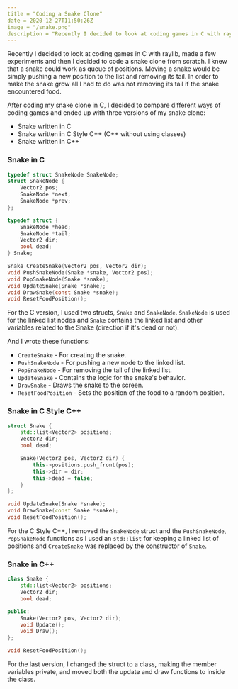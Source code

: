 ```yaml
---
title = "Coding a Snake Clone"
date = 2020-12-27T11:50:26Z
image = "/snake.png"
description = "Recently I decided to look at coding games in C with raylib, made a few experiments and then I decided to code a snake clone from scratch."
---
```


Recently I decided to look at coding games in C with raylib, made a few experiments and then I decided to code a snake clone from scratch. I knew that a snake could work as queue of positions. Moving a snake would be simply pushing a new position to the list and removing its tail. In order to make the snake grow all I had to do was not removing its tail if the snake encountered food.

After coding my snake clone in C, I decided to compare different ways of coding games and ended up with three versions of my snake clone:

- Snake written in C
- Snake written in C Style C++ (C++ without using classes)
- Snake written in C++

### Snake in C

```c
typedef struct SnakeNode SnakeNode;
struct SnakeNode {
    Vector2 pos;
    SnakeNode *next;
    SnakeNode *prev;
};

typedef struct {
    SnakeNode *head;
    SnakeNode *tail;
    Vector2 dir;
    bool dead;
} Snake;

Snake CreateSnake(Vector2 pos, Vector2 dir);
void PushSnakeNode(Snake *snake, Vector2 pos);
void PopSnakeNode(Snake *snake);
void UpdateSnake(Snake *snake);
void DrawSnake(const Snake *snake);
void ResetFoodPosition();
```

For the C version, I used two structs, `Snake` and `SnakeNode`. `SnakeNode` is used for the linked list nodes and `Snake` contains the linked list and other variables related to the Snake (direction if it's dead or not).

And I wrote these functions:

- `CreateSnake` - For creating the snake.
- `PushSnakeNode` - For pushing a new node to the linked list.
- `PopSnakeNode` - For removing the tail of the linked list.
- `UpdateSnake` - Contains the logic for the snake's behavior.
- `DrawSnake` - Draws the snake to the screen.
- `ResetFoodPosition` - Sets the position of the food to a random position.

### Snake in C Style C++

```cpp
struct Snake {
    std::list<Vector2> positions;
    Vector2 dir;
    bool dead;

    Snake(Vector2 pos, Vector2 dir) {
        this->positions.push_front(pos);
        this->dir = dir;
        this->dead = false;
    }
};

void UpdateSnake(Snake *snake);
void DrawSnake(const Snake *snake);
void ResetFoodPosition();
```

For the C Style C++, I removed the `SnakeNode` struct and the `PushSnakeNode`, `PopSnakeNode` functions as I used an `std::list` for keeping a linked list of positions and `CreateSnake` was replaced by the constructor of `Snake`.

### Snake in C++

```cpp
class Snake {
    std::list<Vector2> positions;
    Vector2 dir;
    bool dead;

public:
    Snake(Vector2 pos, Vector2 dir);
    void Update();
    void Draw();
};

void ResetFoodPosition();
```

For the last version, I changed the struct to a class, making the member variables private, and moved both the update and draw functions to inside the class.
